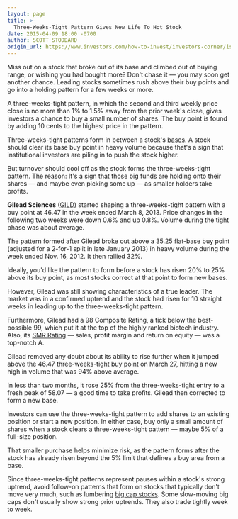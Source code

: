 ```yaml
---
layout: page
title: >-
  Three-Weeks-Tight Pattern Gives New Life To Hot Stock
date: 2015-04-09 18:00 -0700
author: SCOTT STODDARD
origin_url: https://www.investors.com/how-to-invest/investors-corner/is-gilead-a-great-stock/
---
```


Miss out on a stock that broke out of its base and climbed out of buying range, or wishing you had bought more? Don't chase it — you may soon get another chance. Leading stocks sometimes rush above their buy points and go into a holding pattern for a few weeks or more.

A three-weeks-tight pattern, in which the second and third weekly price close is no more than 1% to 1.5% away from the prior week's close, gives investors a chance to buy a small number of shares. The buy point is found by adding 10 cents to the highest price in the pattern.

Three-weeks-tight patterns form in between a stock's [bases](http://education.investors.com/investors-corner/739816-what-makes-a-great-stock-base.htm). A stock should clear its base buy point in heavy volume because that's a sign that institutional investors are piling in to push the stock higher.

But turnover should cool off as the stock forms the three-weeks-tight pattern. The reason: It's a sign that those big funds are holding onto their shares — and maybe even picking some up — as smaller holders take profits.

**Gilead Sciences** ([GILD](https://research.investors.com/quote.aspx?symbol=GILD)) started shaping a three-weeks-tight pattern with a buy point at 46.47 in the week ended March 8, 2013. Price changes in the following two weeks were down 0.6% and up 0.8%. Volume during the tight phase was about average.

The pattern formed after Gilead broke out above a 35.25 flat-base buy point (adjusted for a 2-for-1 split in late January 2013) in heavy volume during the week ended Nov. 16, 2012. It then rallied 32%.

Ideally, you'd like the pattern to form before a stock has risen 20% to 25% above its buy point, as most stocks correct at that point to form new bases.

However, Gilead was still showing characteristics of a true leader. The market was in a confirmed uptrend and the stock had risen for 10 straight weeks in leading up to the three-weeks-tight pattern.

Furthermore, Gilead had a 98 Composite Rating, a tick below the best-possible 99, which put it at the top of the highly ranked biotech industry. Also, its [SMR Rating](http://education.investors.com/investors-corner/705993-basics-of-the-ibd-smr-rating.htm) — sales, profit margin and return on equity — was a top-notch A.

Gilead removed any doubt about its ability to rise further when it jumped above the 46.47 three-weeks-tight buy point on March 27, hitting a new high in volume that was 94% above average.

In less than two months, it rose 25% from the three-weeks-tight entry to a fresh peak of 58.07 — a good time to take profits. Gilead then corrected to form a new base.

Investors can use the three-weeks-tight pattern to add shares to an existing position or start a new position. In either case, buy only a small amount of shares when a stock clears a three-weeks-tight pattern — maybe 5% of a full-size position.

That smaller purchase helps minimize risk, as the pattern forms after the stock has already risen beyond the 5% limit that defines a buy area from a base.

Since three-weeks-tight patterns represent pauses within a stock's strong uptrend, avoid follow-on patterns that form on stocks that typically don't move very much, such as lumbering [big cap stocks](http://news.investors.com/investing/inside-big-cap-20.htm). Some slow-moving big caps don't usually show strong prior uptrends. They also trade tightly week to week.
